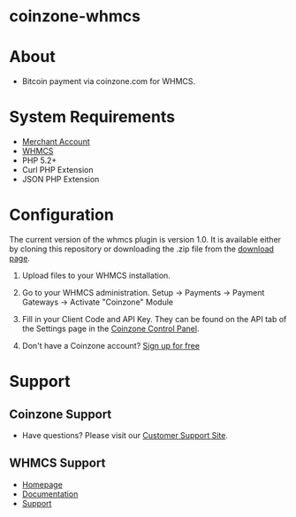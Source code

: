 # coinzone-whmcs

#  About

  * Bitcoin payment via coinzone.com for WHMCS.

#  System Requirements

  * [Merchant Account](https://merchant.coinzone.com/signup?source=whmcs)
  * [WHMCS](http://docs.whmcs.com/System_Requirements)
  * PHP 5.2+
  * Curl PHP Extension
  * JSON PHP Extension

#  Configuration

The current version of the whmcs plugin is version 1.0. It is available either by
cloning this repository or downloading the .zip file from the
[download page](https://github.com/CoinzoneBV/coinzone-whmcs/archive/master.zip).

1. Upload files to your WHMCS installation.

2. Go to your WHMCS administration. Setup -&gt; Payments -&gt; Payment Gateways -&gt; Activate "Coinzone" Module

3. Fill in your Client Code and API Key. They can be found on the API tab of the Settings page in the [Coinzone Control Panel](https://merchant.coinzone.com/settings#apiTab).

4. Don't have a Coinzone account? [Sign up for free](https://merchant.coinzone.com/signup?source=whmcs)

#  Support

##  Coinzone Support

  * Have questions? Please visit our [Customer Support Site](http://support.coinzone.com/).

##  WHMCS Support

  * [Homepage](http://www.whmcs.com/)
  * [Documentation](http://docs.whmcs.com/Main_Page)
  * [Support](http://www.whmcs.com/support/)

